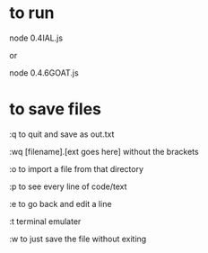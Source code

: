 # to run

node 0.4IAL.js

or 

node 0.4.6GOAT.js

# to save files

:q to quit and save as out.txt


:wq [filename].[ext goes here] without the brackets

:o to import a file from that directory

:p to see every line of code/text

:e to go back and edit a line

:t terminal emulater

:w to just save the file without exiting
